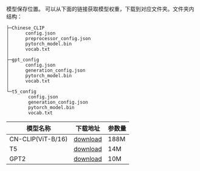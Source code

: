 模型保存位置。
可以从下面的链接获取模型权重，下载到对应文件夹。文件夹内结构：
```
├─Chinese_CLIP
│      config.json
│      preprocessor_config.json
│      pytorch_model.bin
│      vocab.txt
│
├─gpt_config
│      config.json
│      generation_config.json
│      pytorch_model.bin
│      vocab.txt
│
└─t5_config
        config.json
        generation_config.json
        pytorch_model.bin
        vocab.txt
```

| 模型名称              | 下载地址                                                                                            | 参数量  |
|-------------------|-------------------------------------------------------------------------------------------------|------|
| CN-CLIP(ViT-B/16) | [download](https://drive.google.com/drive/folders/1zPgpXL-2WZ8vzKmyaHb5-jff8XaHwSRv?usp=sharing) | 188M |
| T5                | [download](https://drive.google.com/drive/folders/1zPgpXL-2WZ8vzKmyaHb5-jff8XaHwSRv?usp=sharing) | 14M  |
| GPT2              | [download](https://drive.google.com/drive/folders/1zPgpXL-2WZ8vzKmyaHb5-jff8XaHwSRv?usp=sharing) | 10M  |
